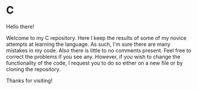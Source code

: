 # C

Hello there!

Welcome to my C repository. Here I keep the results of some of my novice attempts
at learning the language. As such, I'm sure there are many mistakes in my code. Also there
is little to no comments present. Feel free to correct the problems if you see any. However,
if you wish to change the functionality of the code, I request you to do so either on a new file or by cloning the repository.

Thanks for visiting!
